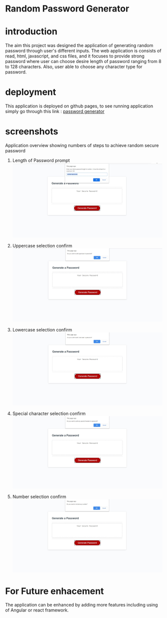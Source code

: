 # Random Password Generator

# introduction
The aim this project was designed the application of generating random password through user's different inputs. 
The web application is consists of read, html, javascript, and css files, and it focuses to provide strong password where user can choose desire length of password ranging from 8 to 128 characters. Also, user able to choose any character type for password.

# deployment
This application is deployed on github pages, 
to see running application simply go through this link : [password generator](https://sthasub.github.io/password-generator/)

# screenshots
Application overview showing numbers of steps to achieve random secure password

1. Length of Password prompt
![Enter password length](./assets/images/length.JPG)

2. Uppercase selection confirm
![Choose Uppercase](./assets/images/uppercase.JPG)

3. Lowercase selection confirm
![Choose Lowercase](./assets/images/lower.JPG)

4. Special character selection confirm
![Choose Special Symbol](./assets/images/special.JPG)

5. Number selection confirm
![Choose Number](./assets/images/number.JPG)

# For Future enhacement

The application can be enhanced by adding more features including using of Angular or react framework. 

